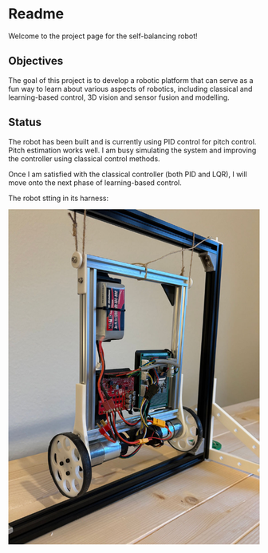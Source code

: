 # Readme

Welcome to the project page for the self-balancing robot!

## Objectives

The goal of this project is to develop a robotic platform that can serve as a fun way to learn about various aspects of robotics, including classical and learning-based control, 3D vision and sensor fusion and modelling.

## Status

The robot has been built and is currently using PID control for pitch control. Pitch estimation works well. I am busy simulating the system and improving the controller using classical control methods.

Once I am satisfied with the classical controller (both PID and LQR), I will move onto the next phase of learning-based control.


The robot stting in its harness:

![Self-balancing robot](self_balancing_robot.jpg)

